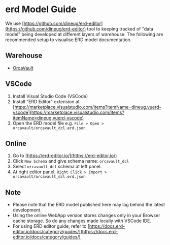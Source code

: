 # erd Model Guide

We use [https://github.com/dineug/erd-editor](https://github.com/dineug/erd-editor) tool to keeping tracked of "data model" being developed at different layers of warehouse. The following are recommended setup to visualise ERD model documentation.

## Warehouse

- [OrcaVault](orcavault)

## VSCode

1. Install Visual Studio Code (VSCode)
2. Install "ERD Editor" extension at [https://marketplace.visualstudio.com/items?itemName=dineug.vuerd-vscode](https://marketplace.visualstudio.com/items?itemName=dineug.vuerd-vscode)
3. Open the ERD model file e.g. `File > Open > orcavault/orcavault_dcl.erd.json`

## Online

1. Go to [https://erd-editor.io/](https://erd-editor.io/)
2. Click `New Schema` and give schema name: `orcavault_dcl`
3. Select `orcavault_dcl` schema at left panel. 
4. At right editor panel, `Right Click > Import > orcavault/orcavault_dcl.erd.json`

## Note

- Please note that the ERD model published here may lag behind the latest development.
- Using the online WebApp version stores changes only in your Browser cache storage. So do any changes made locally with VSCode IDE.
- For using ERD editor guide, refer to [https://docs.erd-editor.io/docs/category/guides/](https://docs.erd-editor.io/docs/category/guides/)
